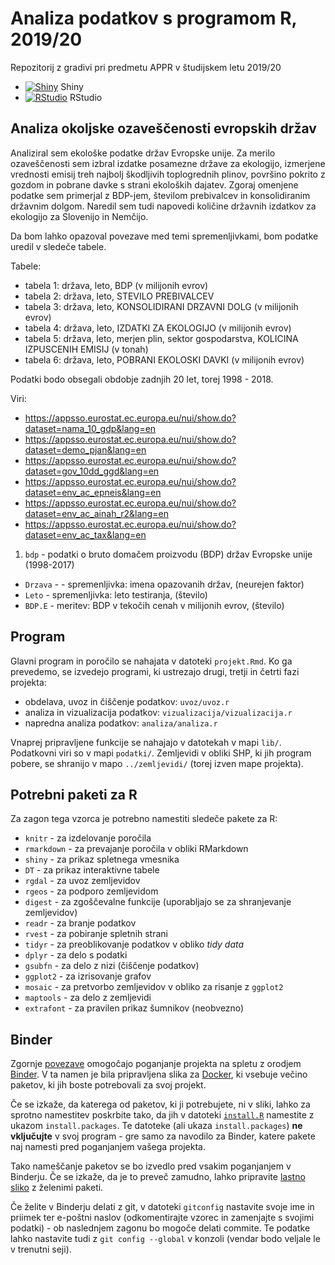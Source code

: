 # Analiza podatkov s programom R, 2019/20

Repozitorij z gradivi pri predmetu APPR v študijskem letu 2019/20

* [![Shiny](http://mybinder.org/badge.svg)](http://mybinder.org/v2/gh/matejske/APPR-2019-20/master?urlpath=shiny/APPR-2019-20/projekt.Rmd) Shiny
* [![RStudio](http://mybinder.org/badge.svg)](http://mybinder.org/v2/gh/matejske/APPR-2019-20/master?urlpath=rstudio) RStudio

## Analiza okoljske ozaveščenosti evropskih držav

Analiziral sem ekološke podatke držav Evropske unije. Za merilo ozaveščenosti sem izbral izdatke posamezne države za ekologijo, izmerjene vrednosti emisij treh najbolj škodljivih toplogrednih plinov, površino  pokrito z gozdom in pobrane davke s strani ekoloških dajatev. Zgoraj omenjene podatke sem primerjal z BDP-jem, številom prebivalcev in konsolidiranim državnim dolgom. Naredil sem tudi napovedi količine državnih izdatkov za ekologijo za Slovenijo in Nemčijo.

Da bom lahko opazoval povezave med temi spremenljivkami, bom podatke uredil v sledeče tabele. 

Tabele:
* tabela 1: država, leto, BDP (v milijonih evrov)
* tabela 2: država, leto, STEVILO PREBIVALCEV
* tabela 3: država, leto, KONSOLIDIRANI DRZAVNI DOLG (v milijonih evrov)
* tabela 4: država, leto, IZDATKI ZA EKOLOGIJO (v milijonih evrov)
* tabela 5: država, leto, merjen plin, sektor gospodarstva, KOLICINA IZPUSCENIH EMISIJ (v tonah)
* tabela 6: država, leto, POBRANI EKOLOSKI DAVKI (v milijonih evrov)

Podatki bodo obsegali obdobje zadnjih 20 let, torej 1998 - 2018.

Viri: 
* https://appsso.eurostat.ec.europa.eu/nui/show.do?dataset=nama_10_gdp&lang=en 
* https://appsso.eurostat.ec.europa.eu/nui/show.do?dataset=demo_pjan&lang=en
* https://appsso.eurostat.ec.europa.eu/nui/show.do?dataset=gov_10dd_ggd&lang=en
* https://appsso.eurostat.ec.europa.eu/nui/show.do?dataset=env_ac_epneis&lang=en
* https://appsso.eurostat.ec.europa.eu/nui/show.do?dataset=env_ac_ainah_r2&lang=en
* https://appsso.eurostat.ec.europa.eu/nui/show.do?dataset=env_ac_tax&lang=en

1. `bdp` - podatki o bruto domačem proizvodu (BDP) držav Evropske unije (1998-2017)
  - `Drzava` - - spremenljivka: imena opazovanih držav, (neurejen faktor)
  - `Leto` - spremenljivka: leto testiranja, (število)
  - `BDP.E` - meritev: BDP v tekočih cenah v milijonih evrov, (število)
## Program

Glavni program in poročilo se nahajata v datoteki `projekt.Rmd`.
Ko ga prevedemo, se izvedejo programi, ki ustrezajo drugi, tretji in četrti fazi projekta:

* obdelava, uvoz in čiščenje podatkov: `uvoz/uvoz.r`
* analiza in vizualizacija podatkov: `vizualizacija/vizualizacija.r`
* napredna analiza podatkov: `analiza/analiza.r`

Vnaprej pripravljene funkcije se nahajajo v datotekah v mapi `lib/`.
Podatkovni viri so v mapi `podatki/`.
Zemljevidi v obliki SHP, ki jih program pobere,
se shranijo v mapo `../zemljevidi/` (torej izven mape projekta).

## Potrebni paketi za R

Za zagon tega vzorca je potrebno namestiti sledeče pakete za R:

* `knitr` - za izdelovanje poročila
* `rmarkdown` - za prevajanje poročila v obliki RMarkdown
* `shiny` - za prikaz spletnega vmesnika
* `DT` - za prikaz interaktivne tabele
* `rgdal` - za uvoz zemljevidov
* `rgeos` - za podporo zemljevidom
* `digest` - za zgoščevalne funkcije (uporabljajo se za shranjevanje zemljevidov)
* `readr` - za branje podatkov
* `rvest` - za pobiranje spletnih strani
* `tidyr` - za preoblikovanje podatkov v obliko *tidy data*
* `dplyr` - za delo s podatki
* `gsubfn` - za delo z nizi (čiščenje podatkov)
* `ggplot2` - za izrisovanje grafov
* `mosaic` - za pretvorbo zemljevidov v obliko za risanje z `ggplot2`
* `maptools` - za delo z zemljevidi
* `extrafont` - za pravilen prikaz šumnikov (neobvezno)

## Binder

Zgornje [povezave](#analiza-podatkov-s-programom-r-201819)
omogočajo poganjanje projekta na spletu z orodjem [Binder](https://mybinder.org/).
V ta namen je bila pripravljena slika za [Docker](https://www.docker.com/),
ki vsebuje večino paketov, ki jih boste potrebovali za svoj projekt.

Če se izkaže, da katerega od paketov, ki ji potrebujete, ni v sliki,
lahko za sprotno namestitev poskrbite tako,
da jih v datoteki [`install.R`](install.R) namestite z ukazom `install.packages`.
Te datoteke (ali ukaza `install.packages`) **ne vključujte** v svoj program -
gre samo za navodilo za Binder, katere pakete naj namesti pred poganjanjem vašega projekta.

Tako nameščanje paketov se bo izvedlo pred vsakim poganjanjem v Binderju.
Če se izkaže, da je to preveč zamudno,
lahko pripravite [lastno sliko](https://github.com/jaanos/APPR-docker) z želenimi paketi.

Če želite v Binderju delati z git,
v datoteki `gitconfig` nastavite svoje ime in priimek ter e-poštni naslov
(odkomentirajte vzorec in zamenjajte s svojimi podatki) -
ob naslednjem zagonu bo mogoče delati commite.
Te podatke lahko nastavite tudi z `git config --global` v konzoli
(vendar bodo veljale le v trenutni seji).
